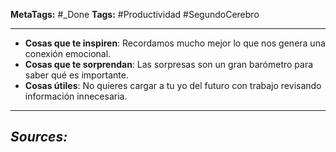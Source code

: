 **MetaTags:** #_Done 
**Tags:** #Productividad #SegundoCerebro 
- - -
- **Cosas que te inspiren**: Recordamos mucho mejor lo que nos genera una conexión emocional.
- **Cosas que te sorprendan**: Las sorpresas son un gran barómetro para saber qué es importante.
- **Cosas útiles**: No quieres cargar a tu yo del futuro con trabajo revisando información innecesaria.
- - - 
## ***Sources:***